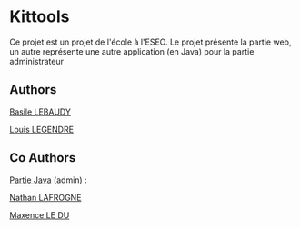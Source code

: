 # Kittools

Ce projet est un projet de l'école à l'ESEO. Le projet présente la partie web, un autre représente une autre application (en Java) pour la partie administrateur

## Authors

[Basile LEBAUDY](https://github.com/Zilba26)

[Louis LEGENDRE](https://github.com/Legende2K)

## Co Authors

[Partie Java](https://github.com/Zilba26/Site_E_Commerce_Java) (admin) : 

[Nathan LAFROGNE](https://github.com/nathanlafrogne)

[Maxence LE DU](https://github.com/Maaax85)
